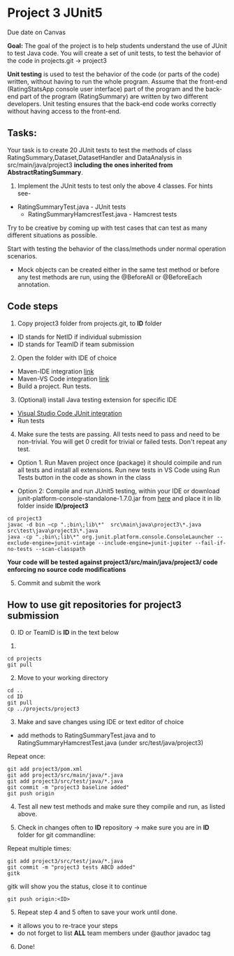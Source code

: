 # Project 3 JUnit5

Due date on Canvas

**Goal:** The goal of the project is to help students understand the use of JUnit to test Java code.  You will create a set of unit tests, to test the behavior of the code in projects.git -> project3

**Unit testing** is used to test the behavior of the code (or parts of the code) written, without having to run the whole program. Assume that the front-end (RatingStatsApp console user interface) part of the program and the back-end part of the program (RatingSummary) are written by two different developers.  Unit testing ensures that the back-end code works correctly without having access to the front-end. 

## Tasks:

Your task is to create 20 JUnit tests to test the methods of class RatingSummary,Dataset,DatasetHandler and DataAnalysis in src/main/java/project3  **including the ones inherited from AbstractRatingSummary**. 

1.	Implement the JUnit tests to test only the above 4 classes. 
  For hints see-
  * RatingSummaryTest.java - JUnit tests
	* RatingSummaryHamcrestTest.java - Hamcrest tests

Try to be creative by coming up with test cases that can test as many different situations as possible. 

Start with testing the behavior of the class/methods under normal operation scenarios.  
* Mock objects can be created either in the same test method or before any test methods are run, using the @BeforeAll or @BeforeEach annotation. 

## Code steps 

1. Copy project3 folder from projects.git, to **ID** folder 
  * ID stands for NetID if individual submission
  * ID stands for TeamID if team submission  
2. Open the folder with IDE of choice 
  * Maven-IDE integration [link](https://maven.apache.org/ide.html) 
  * Maven-VS Code integration [link](https://code.visualstudio.com/docs/java/java-build)
  * Build a project. Run tests. 
3. (Optional) install Java testing extension for specific IDE  
  * [Visual Studio Code JUnit integration](https://code.visualstudio.com/docs/java/java-testing)
  * Run tests
4. Make sure the tests are passing. All tests need to pass and need to be non-trivial. You will get 0 credit for trivial or failed tests. Don't repeat any test.

* Option 1. Run Maven project once (package) it should coimpile and run all tests and install all extensions. Run new tests in VS Code using Run Tests button in the code as shown in the class 

* Option 2: Compile and run JUnit5 testing, within your IDE or download junit-platform-console-standalone-1.7.0.jar from [here]( https://repo1.maven.org/maven2/org/junit/platform/junit-platform-console-standalone/1.7.0) and place it in lib folder inside **ID/project3** 

```
cd project3
javac -d bin –cp ".;bin\;lib\*"  src\main\java\project3\*.java src\test\java\project3\*.java
java -cp ".;bin\;lib\*" org.junit.platform.console.ConsoleLauncher --exclude-engine=junit-vintage --include-engine=junit-jupiter --fail-if-no-tests --scan-classpath
```
**Your code will be tested against project3/src/main/java/project3/ code enforcing no source code modifications**

5. Commit and submit the work  


## How to use git repositories for project3 submission

0. ID or TeamID is **ID** in the text below 

1. 
```
cd projects
git pull
```

2. Move to your working directory
```
cd ..
cd ID
git pull
cp ../projects/project3 
```

3. Make and save changes using IDE or text editor of choice 

* add methods to RatingSummaryTest.java and to RatingSummaryHamcrestTest.java (under src/test/java/project3)

Repeat once:
```
git add project3/pom.xml
git add project3/src/main/java/*.java
git add project3/src/test/java/*.java
git commit -m "project3 baseline added"
git push origin
```

4. Test all new test methods and make sure they compile and run, as listed above. 

5. Check in changes often to  **ID** repository 
-> make sure you are in **ID** folder for git commandline:

Repeat multiple times: 
```
git add project3/src/test/java/*.java
git commit -m "project3 tests ABCD added"
gitk
```
gitk will show you the status, close it to continue
```
git push origin:<ID>
```

5. Repeat step 4 and 5 often to save your work until done. 
  * it allows you to re-trace your steps
  * do not forget to list **ALL** team members under @author javadoc tag

6. Done! 
